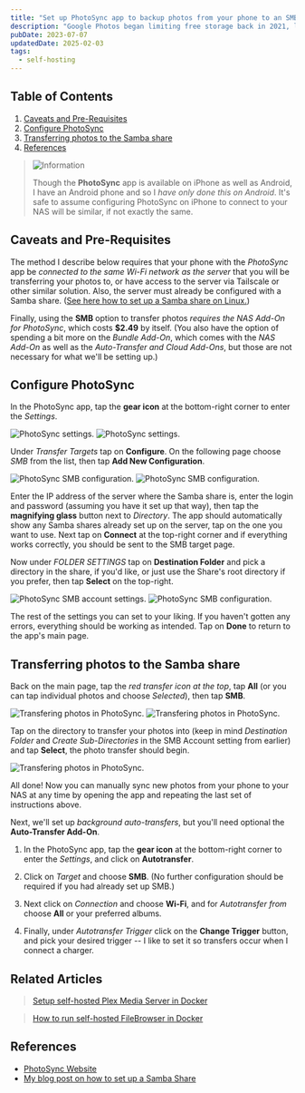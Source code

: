 ```yaml
---
title: "Set up PhotoSync app to backup photos from your phone to an SMB share on your home server"
description: "Google Photos began limiting free storage back in 2021, limiting you to 15 GB of storage when uploading photos in their original size uncompressed. Rather than wait and see if I hit the cap, I decided to try replacing Google Photos with a self-hosted solution. Here's how I did it."
pubDate: 2023-07-07
updatedDate: 2025-02-03
tags:
  - self-hosting
---
```


## Table of Contents

1. [Caveats and Pre-Requisites](#pre)
2. [Configure PhotoSync](#config)
3. [Transferring photos to the Samba share](#transfer)
4. [References](#ref)

> <img src="/assets/info.svg" class="info" loading="lazy" decoding="async" alt="Information">
>
> Though the **PhotoSync** app is available on iPhone as well as Android, I have an Android phone and so I _have only done this on Android_. It's safe to assume configuring PhotoSync on iPhone to connect to your NAS will be similar, if not exactly the same.

<div id='pre'/>

## Caveats and Pre-Requisites

The method I describe below requires that your phone with the _PhotoSync_ app be _connected to the same Wi-Fi network as the server_ that you will be transferring your photos to, or have access to the server via Tailscale or other similar solution. Also, the server must already be configured with a Samba share. (<a href="/blog/setup-a-samba-share-on-linux-via-command-line/" target="_blank">See here how to set up a Samba share on Linux.</a>)

Finally, using the **SMB** option to transfer photos _requires the NAS Add-On for PhotoSync_, which costs **$2.49** by itself. (You also have the option of spending a bit more on the _Bundle Add-On_, which comes with the _NAS Add-On_ as well as the _Auto-Transfer and Cloud Add-Ons_, but those are not necessary for what we'll be setting up.)

<div id='config'/>

## Configure PhotoSync

In the PhotoSync app, tap the **gear icon** at the bottom-right corner to enter the _Settings_.

![PhotoSync settings.](../../img/blog/photosync1.jpg 'PhotoSync settings')
![PhotoSync settings.](../../img/blog/photosync2.jpg 'PhotoSync settings')

Under _Transfer Targets_ tap on **Configure**. On the following page choose _SMB_ from the list, then tap **Add New Configuration**.

![PhotoSync SMB configuration.](../../img/blog/photosync3.jpg 'PhotoSync SMB configuration')
![PhotoSync SMB configuration.](../../img/blog/photosync4.jpg 'PhotoSync SMB configuration')

Enter the IP address of the server where the Samba share is, enter the login and password (assuming you have it set up that way), then tap the **magnifying glass** button next to _Directory_. The app should automatically show any Samba shares already set up on the server, tap on the one you want to use. Next tap on **Connect** at the top-right corner and if everything works correctly, you should be sent to the SMB target page.

Now under _FOLDER SETTINGS_ tap on **Destination Folder** and pick a directory in the share, if you'd like, or just use the Share's root directory if you prefer, then tap **Select** on the top-right.

![PhotoSync SMB account settings.](../../img/blog/photosync5.jpg 'PhotoSync SMB account settings')
![PhotoSync SMB configuration.](../../img/blog/photosync6.jpg 'PhotoSync SMB configuration')

The rest of the settings you can set to your liking. If you haven't gotten any errors, everything should be working as intended. Tap on **Done** to return to the app's main page.

<div id='transfer'/>

## Transferring photos to the Samba share

Back on the main page, tap the _red transfer icon at the top_, tap **All** (or you can tap individual photos and choose _Selected_), then tap **SMB**.

![Transfering photos in PhotoSync.](../../img/blog/photosync7.jpg 'Transfering photos in PhotoSync')
![Transfering photos in PhotoSync.](../../img/blog/photosync8.jpg 'Transfering photos in PhotoSync')

Tap on the directory to transfer your photos into (keep in mind _Destination Folder_ and _Create Sub-Directories_ in the SMB Account setting from earlier) and tap **Select**, the photo transfer should begin.

![Transfering photos in PhotoSync.](../../img/blog/photosync9.jpg 'Transfering photos in PhotoSync')

All done! Now you can manually sync new photos from your phone to your NAS at any time by opening the app and repeating the last set of instructions above. 

Next, we'll set up _background auto-transfers_, but you'll need optional the **Auto-Transfer Add-On**.

1. In the PhotoSync app, tap the **gear icon** at the bottom-right corner to enter the _Settings_, and click on **Autotransfer**.

2. Click on _Target_ and choose **SMB**. (No further configuration should be required if you had already set up SMB.)

3. Next click on _Connection_ and choose **Wi-Fi**, and for _Autotransfer from_ choose **All** or your preferred albums.

4. Finally, under _Autotransfer Trigger_ click on the **Change Trigger** button, and pick your desired trigger -- I like to set it so transfers occur when I connect a charger.

## Related Articles

> [Setup self-hosted Plex Media Server in Docker](/blog/setting-up-plex-in-docker/)

> [How to run self-hosted FileBrowser in Docker](/blog/how-to-run-filebrowser-in-docker/)

<div id='ref'/>

## References

- <a href="https://www.photosync-app.com/home" target="_blank">PhotoSync Website</a>
- <a href="/blog/setup-a-samba-share-on-linux-via-command-line/">My blog post on how to set up a Samba Share</a>